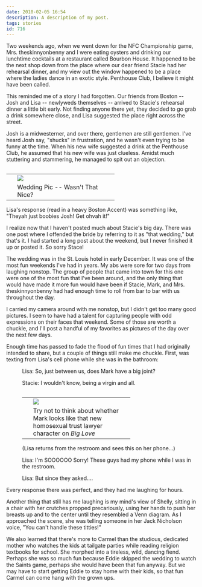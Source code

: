 ```yaml
---
date: 2010-02-05 16:54
description: A description of my post.
tags: stories
id: 716
---
```

Two weekends ago, when we went down for the NFC Championship game, Mrs. theskinnyonbenny and I were eating oysters and drinking our lunchtime cocktails at a restaurant called Bourbon House.  It happened to be the next shop down from the place where our dear friend Stacie had her rehearsal dinner, and my view out the window happened to be a place where the ladies dance in an exotic style.  Penthouse Club, I believe it might have been called.

This reminded me of a story I had forgotten.  Our friends from Boston -- Josh and Lisa -- newlyweds themselves -- arrived to Stacie's rehearsal dinner a little bit early.  Not finding anyone there yet, they decided to go grab a drink somewhere close, and Lisa suggested the place right across the street.
<!--more-->
Josh is a midwesterner, and over there, gentlemen are still gentlemen.  I've heard Josh say, "shucks" in frustration, and he wasn't even trying to be funny at the time.  When his new wife suggested a drink at the Penthouse Club, he assumed that his new wife was just clueless.  Amidst much stuttering and stammering, he managed to spit out an objection.

<table cellpadding="2" align="right"><tr><td width="5" rowspan="2"><spacer type="block" width="5" height="1"></td><td width="250" ><img src="/img/stacieWedding1.jpg"></td></tr><tr><td class="caption" width="250">Wedding Pic -- Wasn't That Nice?</td></tr></table>

Lisa's response (read in a heavy Boston Accent) was something like, "Theyah just boobies Josh!  Get ohvah it!"

I realize now that I haven't posted much about Stacie's big day.  There was one post where I offended the bride by referring to it as "that wedding," but that's it.  I had started a long post about the weekend, but I never finished it up or posted it.  So sorry Stace!

The wedding was in the St. Louis hotel in early December.  It was one of the most fun weekends I've had in years.  My abs were sore for two days from laughing nonstop.  The group of people that came into town for this one were one of the most fun that I've been around, and the only thing that would have made it more fun would have been if Stacie, Mark, and Mrs. theskinnyonbenny had had enough time to roll from bar to bar with us throughout the day.

I carried my camera around with me nonstop, but I didn't get too many good pictures.  I seem to have had a talent for capturing people with odd expressions on their faces that weekend.  Some of those are worth a chuckle, and I'll post a handful of my favorites as pictures of the day over the next few days.

Enough time has passed to fade the flood of fun times that I had originally intended to share, but a couple of things still make me chuckle.  First, was texting from Lisa's cell phone while she was in the bathroom:

<div style="padding-left:3em">Lisa:  So, just between us, does Mark have a big joint?

Stacie:  I wouldn't know, being a virgin and all.
<table cellpadding="2" align="right"><tr><td width="5" rowspan="2"><spacer type="block" width="5" height="1"></td><td width="250" ><img src="/img/stacieWedding2.jpg"></td></tr><tr><td class="caption" width="250">Try not to think about whether Mark looks like that new homosexual trust lawyer character on <i>Big Love</i></td></tr></table>
(Lisa returns from the restroom and sees this on her phone...)

Lisa:  I'm SOOOOOO Sorry!  These guys had my phone while I was in the restroom.

Lisa:  But since they asked....</div>

Every response there was perfect, and they had me laughing for hours.

Another thing that still has me laughing is my mind's view of Shelly, sitting in a chair with her crutches propped precariously, using her hands to push her breasts up and to the center until they resembled a Venn diagram.  As I approached the scene, she was telling someone in her Jack Nicholson voice, "You can't handle these titties!"

We also learned that there's more to Carmel than the studious, dedicated mother who watches the kids at tailgate parties while reading religion textbooks for school.  She morphed into a tireless, wild, dancing fiend.  Perhaps she was so much fun because Eddie skipped the wedding to watch the Saints game, perhaps she would have been that fun anyway.  But we may have to start getting Eddie to stay home with their kids, so that fun Carmel can come hang with the grown ups.  


